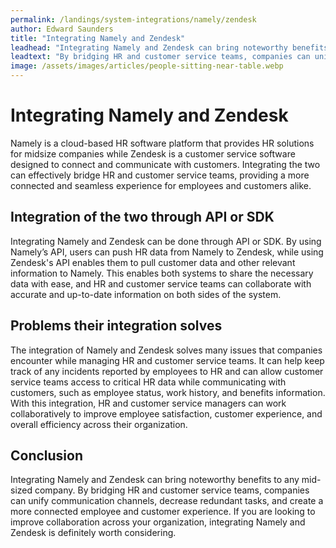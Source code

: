 ```yaml
---
permalink: /landings/system-integrations/namely/zendesk
author: Edward Saunders
title: "Integrating Namely and Zendesk"
leadhead: "Integrating Namely and Zendesk can bring noteworthy benefits to any mid-sized company"
leadtext: "By bridging HR and customer service teams, companies can unify communication channels, decrease redundant tasks, and create a more connected employee and customer experience. If you are looking to improve collaboration across your organization, integrating Namely and Zendesk is definitely worth considering."
image: /assets/images/articles/people-sitting-near-table.webp
---
```

<div class="arttext">    <h1>Integrating Namely and Zendesk</h1>
    <p>Namely is a cloud-based HR software platform that provides HR solutions for midsize companies while Zendesk is a customer service software designed to connect and communicate with customers. Integrating the two can effectively bridge HR and customer service teams, providing a more connected and seamless experience for employees and customers alike.</p>
    <h2>Integration of the two through API or SDK</h2>
    <p>Integrating Namely and Zendesk can be done through API or SDK. By using Namely’s API, users can push HR data from Namely to Zendesk, while using Zendesk's API enables them to pull customer data and other relevant information to Namely. This enables both systems to share the necessary data with ease, and HR and customer service teams can collaborate with accurate and up-to-date information on both sides of the system. </p>
    <h2>Problems their integration solves</h2>
    <p>The integration of Namely and Zendesk solves many issues that companies encounter while managing HR and customer service teams. It can help keep track of any incidents reported by employees to HR and can allow customer service teams access to critical HR data while communicating with customers, such as employee status, work history, and benefits information. With this integration, HR and customer service managers can work collaboratively to improve employee satisfaction, customer experience, and overall efficiency across their organization. </p>
    <h2>Conclusion</h2>
    <p>Integrating Namely and Zendesk can bring noteworthy benefits to any mid-sized company. By bridging HR and customer service teams, companies can unify communication channels, decrease redundant tasks, and create a more connected employee and customer experience. If you are looking to improve collaboration across your organization, integrating Namely and Zendesk is definitely worth considering.</p>
</div>